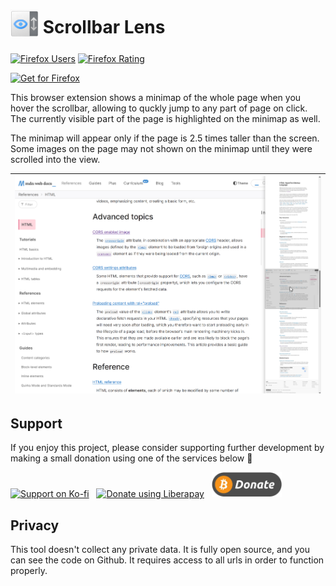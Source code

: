 # <sub><img src="./src/icon.png" height="45" width="45"></sub> Scrollbar Lens

[![Firefox Users](https://img.shields.io/amo/users/scrollbar-lens?color=%23FF6611&label=users)](https://addons.mozilla.org/firefox/addon/scrollbar-lens/)
[![Firefox Rating](https://img.shields.io/amo/stars/scrollbar-lens?color=%23FF6611&label=stars)](https://addons.mozilla.org/firefox/addon/scrollbar-lens/)

<a href="https://addons.mozilla.org/firefox/addon/scrollbar-lens/"><img src="https://user-images.githubusercontent.com/585534/107280546-7b9b2a00-6a26-11eb-8f9f-f95932f4bfec.png" alt="Get for Firefox"></a>

This browser extension shows a minimap of the whole page when you hover the scrollbar, allowing to quckly jump to any part of page on click. The currently visible part of the page is highlighted on the minimap as well. 

The minimap will appear only if the page is 2.5 times taller than the screen. Some images on the page may not shown on the minimap until they were scrolled into the view.

| ![Screenshot 1](assets/screenshot.png) |
|-|

## Support
If you enjoy this project, please consider supporting further development by making a small donation using one of the services below 🙏 

<a href="https://ko-fi.com/emvaized"><img src="https://cdn.prod.website-files.com/5c14e387dab576fe667689cf/64f1a9ddd0246590df69ea0b_kofi_long_button_red%25402x-p-800.png" alt="Support on Ko-fi" height="40"></a> &nbsp; <a href="https://liberapay.com/emvaized/donate"><img alt="Donate using Liberapay" src="https://liberapay.com/assets/widgets/donate.svg" height="40"></a> &nbsp; <a href="https://emvaized.github.io/donate/bitcoin/"><img src="https://github.com/emvaized/emvaized.github.io/blob/main/donate/bitcoin/assets/bitcoin-donate-button.png?raw=true" alt="Donate Bitcoin" height="40" /></a>

## Privacy
This tool doesn't collect any private data. It is fully open source, and you can see the code on Github. It requires access to all urls in order to function properly.